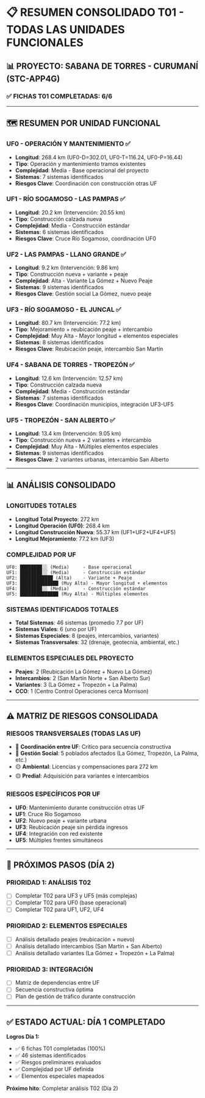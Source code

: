 # 📋 RESUMEN CONSOLIDADO T01 - TODAS LAS UNIDADES FUNCIONALES

## 📊 PROYECTO: SABANA DE TORRES - CURUMANÍ (STC-APP4G)

### ✅ **FICHAS T01 COMPLETADAS: 6/6**

---

## 🗺️ RESUMEN POR UNIDAD FUNCIONAL

### **UF0 - OPERACIÓN Y MANTENIMIENTO** ✅
- **Longitud**: 268.4 km (UF0-D=302.01, UF0-T=116.24, UF0-P=16.44)
- **Tipo**: Operación y mantenimiento tramos existentes
- **Complejidad**: Media - Base operacional del proyecto
- **Sistemas**: 7 sistemas identificados
- **Riesgos Clave**: Coordinación con construcción otras UF

### **UF1 - RÍO SOGAMOSO - LAS PAMPAS** ✅
- **Longitud**: 20.2 km (Intervención: 20.55 km)
- **Tipo**: Construcción calzada nueva
- **Complejidad**: Media - Construcción estándar
- **Sistemas**: 6 sistemas identificados
- **Riesgos Clave**: Cruce Río Sogamoso, coordinación UF0

### **UF2 - LAS PAMPAS - LLANO GRANDE** ✅
- **Longitud**: 9.2 km (Intervención: 9.86 km)
- **Tipo**: Construcción nueva + variante + peaje
- **Complejidad**: Alta - Variante La Gómez + Nuevo Peaje
- **Sistemas**: 9 sistemas identificados
- **Riesgos Clave**: Gestión social La Gómez, nuevo peaje

### **UF3 - RÍO SOGAMOSO - EL JUNCAL** ✅
- **Longitud**: 80.7 km (Intervención: 77.2 km)
- **Tipo**: Mejoramiento + reubicación peaje + intercambio
- **Complejidad**: Muy Alta - Mayor longitud + elementos especiales
- **Sistemas**: 8 sistemas identificados
- **Riesgos Clave**: Reubicación peaje, intercambio San Martín

### **UF4 - SABANA DE TORRES - TROPEZÓN** ✅
- **Longitud**: 12.6 km (Intervención: 12.57 km)
- **Tipo**: Construcción calzada nueva
- **Complejidad**: Media - Construcción estándar
- **Sistemas**: 7 sistemas identificados
- **Riesgos Clave**: Coordinación municipios, integración UF3-UF5

### **UF5 - TROPEZÓN - SAN ALBERTO** ✅
- **Longitud**: 13.4 km (Intervención: 9.05 km)
- **Tipo**: Construcción nueva + 2 variantes + intercambio
- **Complejidad**: Muy Alta - Múltiples elementos especiales
- **Sistemas**: 9 sistemas identificados
- **Riesgos Clave**: 2 variantes urbanas, intercambio San Alberto

---

## 📊 ANÁLISIS CONSOLIDADO

### **LONGITUDES TOTALES**
- **Longitud Total Proyecto**: 272 km
- **Longitud Operación (UF0)**: 268.4 km
- **Longitud Construcción Nueva**: 55.37 km (UF1+UF2+UF4+UF5)
- **Longitud Mejoramiento**: 77.2 km (UF3)

### **COMPLEJIDAD POR UF**
```
UF0: ████████░░ (Media)     - Base operacional
UF1: ████████░░ (Media)     - Construcción estándar  
UF2: ████████████ (Alta)    - Variante + Peaje
UF3: ██████████████ (Muy Alta) - Mayor longitud + elementos
UF4: ████████░░ (Media)     - Construcción estándar
UF5: ██████████████ (Muy Alta) - Múltiples elementos
```

### **SISTEMAS IDENTIFICADOS TOTALES**
- **Total Sistemas**: 46 sistemas (promedio 7.7 por UF)
- **Sistemas Viales**: 6 (uno por UF)
- **Sistemas Especiales**: 8 (peajes, intercambios, variantes)
- **Sistemas Transversales**: 32 (drenaje, geotecnia, ambiental, etc.)

### **ELEMENTOS ESPECIALES DEL PROYECTO**
- **Peajes**: 2 (Reubicación La Gómez + Nuevo La Gómez)
- **Intercambios**: 2 (San Martín Norte + San Alberto Sur)
- **Variantes**: 3 (La Gómez + Tropezón + La Palma)
- **CCO**: 1 (Centro Control Operaciones cerca Morrison)

---

## ⚠️ MATRIZ DE RIESGOS CONSOLIDADA

### **RIESGOS TRANSVERSALES (TODAS LAS UF)**
- 🔴 **Coordinación entre UF**: Crítico para secuencia constructiva
- 🔴 **Gestión Social**: 5 poblados afectados (La Gómez, Tropezón, La Palma, etc.)
- 🟡 **Ambiental**: Licencias y compensaciones para 272 km
- 🟡 **Predial**: Adquisición para variantes e intercambios

### **RIESGOS ESPECÍFICOS POR UF**
- **UF0**: Mantenimiento durante construcción otras UF
- **UF1**: Cruce Río Sogamoso
- **UF2**: Nuevo peaje + variante urbana
- **UF3**: Reubicación peaje sin pérdida ingresos
- **UF4**: Integración con red existente
- **UF5**: Múltiples frentes simultáneos

---

## 🎯 PRÓXIMOS PASOS (DÍA 2)

### **PRIORIDAD 1: ANÁLISIS T02**
- [ ] Completar T02 para UF3 y UF5 (más complejas)
- [ ] Completar T02 para UF0 (base operacional)
- [ ] Completar T02 para UF1, UF2, UF4

### **PRIORIDAD 2: ELEMENTOS ESPECIALES**
- [ ] Análisis detallado peajes (reubicación + nuevo)
- [ ] Análisis detallado intercambios (San Martín + San Alberto)
- [ ] Análisis detallado variantes (La Gómez + Tropezón + La Palma)

### **PRIORIDAD 3: INTEGRACIÓN**
- [ ] Matriz de dependencias entre UF
- [ ] Secuencia constructiva óptima
- [ ] Plan de gestión de tráfico durante construcción

---

## ✅ **ESTADO ACTUAL: DÍA 1 COMPLETADO**

**Logros Día 1:**
- ✅ 6 fichas T01 completadas (100%)
- ✅ 46 sistemas identificados
- ✅ Riesgos preliminares evaluados
- ✅ Complejidad por UF definida
- ✅ Elementos especiales mapeados

**Próximo hito**: Completar análisis T02 (Día 2)